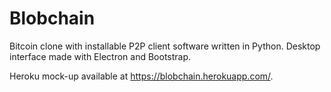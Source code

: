 # Blobchain

Bitcoin clone with installable P2P client software written in Python. 
Desktop interface made with Electron and Bootstrap.

Heroku mock-up available at https://blobchain.herokuapp.com/.
